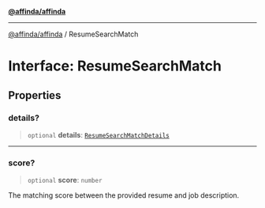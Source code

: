 [**@affinda/affinda**](../README.md)

***

[@affinda/affinda](../globals.md) / ResumeSearchMatch

# Interface: ResumeSearchMatch

## Properties

### details?

> `optional` **details**: [`ResumeSearchMatchDetails`](ResumeSearchMatchDetails.md)

***

### score?

> `optional` **score**: `number`

The matching score between the provided resume and job description.
